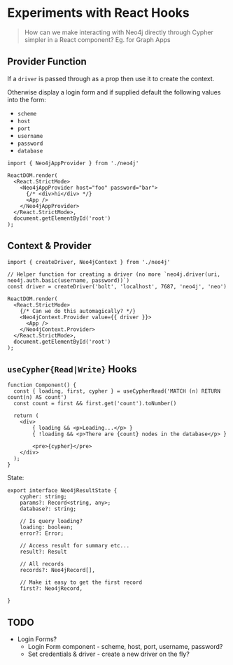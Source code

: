 # Experiments with React Hooks

> How can we make interacting with Neo4j directly through Cypher simpler in a React component?  Eg. for Graph Apps


## Provider Function

If a `driver` is passed through as a prop then use it to create the context.

Otherwise display a login form and if supplied default the following values into the form:
- `scheme`
- `host`
- `port`
- `username`
- `password`
- `database`



```tsx
import { Neo4jAppProvider } from './neo4j'

ReactDOM.render(
  <React.StrictMode>
    <Neo4jAppProvider host="foo" password="bar">
      {/* <div>hi</div> */}
      <App />
    </Neo4jAppProvider>
  </React.StrictMode>,
  document.getElementById('root')
);
```

## Context & Provider

```tsx
import { createDriver, Neo4jContext } from './neo4j'

// Helper function for creating a driver (no more `neo4j.driver(uri, neo4j.auth.basic(username, password))`)
const driver = createDriver('bolt', 'localhost', 7687, 'neo4j', 'neo')

ReactDOM.render(
  <React.StrictMode>
    {/* Can we do this automagically? */}
    <Neo4jContext.Provider value={{ driver }}>
      <App />
    </Neo4jContext.Provider>
  </React.StrictMode>,
  document.getElementById('root')
);
```

## `useCypher{Read|Write}` Hooks

```tsx
function Component() {
  const { loading, first, cypher } = useCypherRead('MATCH (n) RETURN count(n) AS count')
  const count = first && first.get('count').toNumber()

  return (
    <div>
        { loading && <p>Loading...</p> }
        { !loading && <p>There are {count} nodes in the database</p> }

        <pre>{cypher}</pre>
    </div>
  );
}
```

State:
```
export interface Neo4jResultState {
    cypher: string;
    params?: Record<string, any>;
    database?: string;

    // Is query loading?
    loading: boolean;
    error?: Error;

    // Access result for summary etc...
    result?: Result

    // All records
    records?: Neo4jRecord[],

    // Make it easy to get the first record
    first?: Neo4jRecord,

}
```



## TODO

- Login Forms?
  - Login Form component - scheme, host, port, username, password?
  - Set credentials & driver - create a new driver on the fly?
